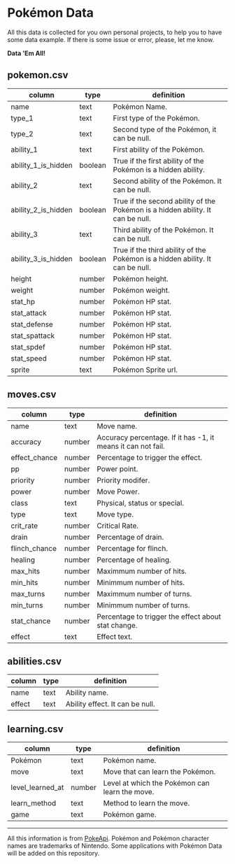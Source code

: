 # Pokémon Data

All this data is collected for you own personal projects, to help you to have some data example. If there is some issue or error, please, let me know. 

**Data 'Em All!**

## pokemon.csv

|column|type|definition|
|------|----|----------|
|name|text|Pokémon Name.|
|type_1|text|First type of the Pokémon.|
|type_2|text|Second type of the Pokémon, it can be null.|
|ability_1|text|First ability of the Pokémon.|
|ability_1_is_hidden|boolean|True if the first ability of the Pokémon is a hidden ability.|
|ability_2|text|Second ability of the Pokémon. It can be null.|
|ability_2_is_hidden|boolean|True if the second ability of the Pokémon is a hidden ability. It can be null.|
|ability_3|text|Third ability of the Pokémon. It can be null.|
|ability_3_is_hidden|boolean|True if the third ability of the Pokémon is a hidden ability. It can be null.|
|height|number|Pokémon height.|
|weight|number|Pokémon weight.|
|stat_hp|number|Pokémon HP stat.|
|stat_attack|number|Pokémon HP stat.|
|stat_defense|number|Pokémon HP stat.|
|stat_spattack|number|Pokémon HP stat.|
|stat_spdef|number|Pokémon HP stat.|
|stat_speed|number|Pokémon HP stat.|
|sprite|text|Pokémon Sprite url.|

## moves.csv

|column|type|definition|
|------|----|----------|
|name|text|Move name.|
|accuracy|number|Accuracy percentage. If it has -1, it means it can not fail.|
|effect_chance|number|Percentage to trigger the effect.|
|pp|number|Power point.|
|priority|number|Priority modifer.|
|power|number|Move Power.|
|class|text|Physical, status or special.|
|type|text|Move type.|
|crit_rate|number|Critical Rate.|
|drain|number|Percentage of drain.|
|flinch_chance|number|Percentage for flinch.|
|healing|number|Percentage of healing.|
|max_hits|number|Maximmum number of hits.|
|min_hits|number|Minimmum number of hits.|
|max_turns|number|Maximmum number of turns.|
|min_turns|number|Minimmum number of turns.|
|stat_chance|number|Percentage to trigger the effect about stat change.|
|effect|text|Effect text.|


## abilities.csv

|column|type|definition|
|------|----|----------|
|name|text|Ability name.|
|effect|text|Ability effect. It can be null.|

## learning.csv

|column|type|definition|
|------|----|----------|
|Pokémon|text|Pokémon name.|
|move|text|Move that can learn the Pokémon.|
|level_learned_at|number|Level at which the Pokémon can learn the move.|
|learn_method|text|Method to learn the move.|
|game|text|Pokémon game.|


---

All this information is from [PokeApi](https://pokeapi.co).
Pokémon and Pokémon character names are trademarks of Nintendo.
Some applications with Pokémon Data will be added on this repository.

